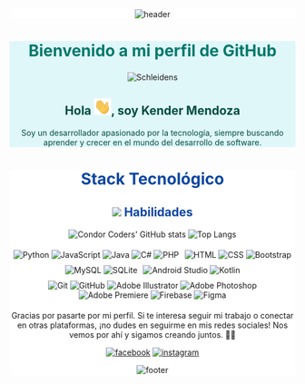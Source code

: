 <!-- HEADER -->
<div align="center" style="background-color: #ffffff;">
  <img src="https://capsule-render.vercel.app/api?color=0:1408d0,50:0860d0,100:08c4d0&height=250&section=header&text=Kender%20Mendoza%20(KendCode)&fontSize=30&type=waving&fontColor=fefefe&animation=fadeIn" alt="header"/>
</div>

<!-- INTRODUCTION -->
<div align="center" style="background-color: #e0f7fa;">
  <h1 style="color: #00796b;">Bienvenido a mi perfil de GitHub</h1>
  <img align="center" alt="Schleidens" src="https://cdn.dribbble.com/users/1059583/screenshots/4171367/coding-freak.gif" />
  <h2 style="color: #004d40;">Hola <img src="https://raw.githubusercontent.com/KevinPatel04/KevinPatel04/master/Hi.gif" width="30px">, soy Kender Mendoza</h2>
  <p style="color: #004d40;">Soy un desarrollador apasionado por la tecnología, siempre buscando aprender y crecer en el mundo del desarrollo de software.</p>
</div>

<!-- STACK -->
<div align="center" style="background-color: #ffffff;">
  <h1 style="color: #0d47a1;">Stack Tecnológico</h1>
  <h2 style="color: #0d47a1;">
    <img src="https://media2.giphy.com/media/QssGEmpkyEOhBCb7e1/giphy.gif?cid=ecf05e47a0n3gi1bfqntqmob8g9aid1oyj2wr3ds3mg700bl&rid=giphy.gif" width ="25">
    <b> Habilidades</b>
  </h2>

  <!-- WIDGETS-->
  ![Condor Coders' GitHub stats](https://github-readme-stats.vercel.app/api?username=KendCode&show_icons=true&theme=dark)
  ![Top Langs](https://github-readme-stats.vercel.app/api/top-langs/?username=KendCode&layout=compact&theme=dark)

  <!-- ICONS -->
<div style="display: flex; justify-content: center; flex-wrap: wrap;">
  <!-- Lenguajes -->
  <div style="margin: 5px;">
    <img src="https://cdn.jsdelivr.net/gh/devicons/devicon/icons/python/python-original.svg" width="45" height="45" alt="Python" />
    <img src="https://cdn.jsdelivr.net/gh/devicons/devicon/icons/javascript/javascript-original.svg" width="45" height="45" alt="JavaScript" />
    <img src="https://cdn.jsdelivr.net/gh/devicons/devicon/icons/java/java-original-wordmark.svg" width="45" height="45" alt="Java" />
    <img src="https://cdn.jsdelivr.net/gh/devicons/devicon/icons/csharp/csharp-original.svg" width="45" height="45" alt="C#" />
    <img src="https://cdn.jsdelivr.net/gh/devicons/devicon/icons/php/php-original.svg" width="45" height="45" alt="PHP" />
  </div>

  <!-- Desarrollo Front-End -->
  <div style="margin: 5px;">
    <img src="https://cdn.jsdelivr.net/gh/devicons/devicon/icons/html5/html5-original-wordmark.svg" width="45" height="45" alt="HTML" />
    <img src="https://cdn.jsdelivr.net/gh/devicons/devicon/icons/css3/css3-original-wordmark.svg" width="45" height="45" alt="CSS" />
    <img src="https://cdn.jsdelivr.net/gh/devicons/devicon/icons/bootstrap/bootstrap-plain-wordmark.svg" width="45" height="45" alt="Bootstrap" />
  </div>

  <!-- Bases de Datos -->
  <div style="margin: 5px;">
    <img src="https://cdn.jsdelivr.net/gh/devicons/devicon/icons/mysql/mysql-original-wordmark.svg" width="45" height="45" alt="MySQL" />
    <img src="https://cdn.jsdelivr.net/gh/devicons/devicon/icons/sqlite/sqlite-original-wordmark.svg" width="45" height="45" alt="SQLite" />
  </div>

  <!-- Desarrollo Móvil -->
  <div style="margin: 5px;">
    <img src="https://cdn.jsdelivr.net/gh/devicons/devicon/icons/androidstudio/androidstudio-original.svg" width="45" height="45" alt="Android Studio" />
    <img src="https://cdn.jsdelivr.net/gh/devicons/devicon/icons/kotlin/kotlin-original.svg" width="45" height="45" alt="Kotlin" />
  </div>

  <!-- Herramientas y Tecnologías -->
  <div style="margin: 5px;">
    <img src="https://cdn.jsdelivr.net/gh/devicons/devicon/icons/git/git-original-wordmark.svg" width="45" height="45" alt="Git" />
    <img src="https://cdn.jsdelivr.net/gh/devicons/devicon/icons/github/github-original-wordmark.svg" width="45" height="45" alt="GitHub" />
    <img src="https://cdn.jsdelivr.net/gh/devicons/devicon/icons/illustrator/illustrator-plain.svg" width="45" height="45" alt="Adobe Illustrator" />
    <img src="https://cdn.jsdelivr.net/gh/devicons/devicon/icons/photoshop/photoshop-plain.svg" width="45" height="45" alt="Adobe Photoshop" />
    <img src="https://cdn.jsdelivr.net/gh/devicons/devicon/icons/premierepro/premierepro-original.svg" width="45" height="45" alt="Adobe Premiere" />
    <img src="https://cdn.jsdelivr.net/gh/devicons/devicon/icons/firebase/firebase-plain-wordmark.svg" width="45" height="45" alt="Firebase" />
    <img src="https://cdn.jsdelivr.net/gh/devicons/devicon/icons/figma/figma-original.svg" width="45" height="45" alt="Figma" />
  </div>
</div>


<!-- SOCIAL MEDIA -->
<div align="center" style="background-color: #ffffff;">
  <p>Gracias por pasarte por mi perfil. Si te interesa seguir mi trabajo o conectar en otras plataformas, ¡no dudes en seguirme en mis redes sociales! Nos vemos por ahí y sigamos creando juntos. 🚀✨</p>
  <p>
    <a href="https://www.facebook.com/kender.mendoza.edu"><img src="https://img.icons8.com/color/96/000000/facebook.png" alt="facebook" /></a>
    <a href="https://www.instagram.com/kender_mendoza2/"><img src="https://img.icons8.com/color/96/000000/instagram-new.png" alt="instagram" /></a>
  </p>
</div>

<!-- FOOTER -->
<div align="center" style="background-color: #ffffff;">
  <img src="https://capsule-render.vercel.app/api?color=0:1408d0,50:0860d0,100:08c4d0&height=100&section=footer&fontSize=30&type=waving&fontColor=fefefe" alt="footer" />
</div>


